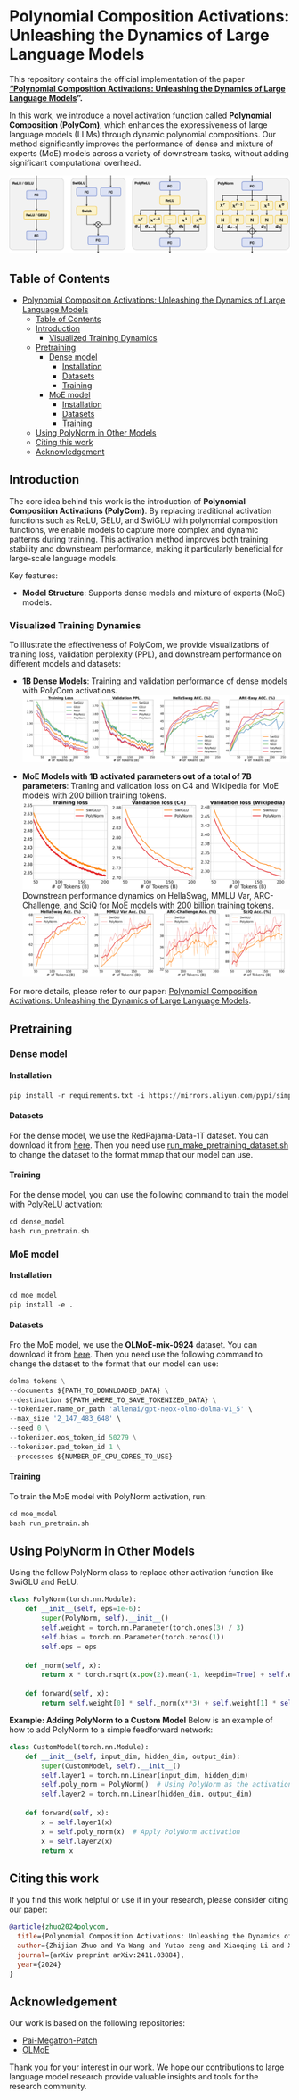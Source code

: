 # Polynomial Composition Activations: Unleashing the Dynamics of Large Language Models

This repository contains the official implementation of the paper **[“Polynomial Composition Activations: Unleashing the Dynamics of Large Language Models](https://arxiv.org/pdf/2411.03884)”.**

In this work, we introduce a novel activation function called **Polynomial Composition (PolyCom)**, which enhances the expressiveness of large language models (LLMs) through dynamic polynomial compositions. Our method significantly improves the performance of dense and mixture of experts (MoE) models across a variety of downstream tasks, without adding significant computational overhead.

![Framework](./assets/framework_vertical.png)
## Table of Contents

- [Polynomial Composition Activations: Unleashing the Dynamics of Large Language Models](#polynomial-composition-activations-unleashing-the-dynamics-of-large-language-models)
  - [Table of Contents](#table-of-contents)
  - [Introduction](#introduction)
    - [Visualized Training Dynamics](#visualized-training-dynamics)
  - [Pretraining](#pretraining)
    - [Dense model](#dense-model)
      - [Installation](#installation)
      - [Datasets](#datasets)
      - [Training](#training)
    - [MoE model](#moe-model)
      - [Installation](#installation-1)
      - [Datasets](#datasets-1)
      - [Training](#training-1)
  - [Using PolyNorm in Other Models](#using-polynorm-in-other-models)
  - [Citing this work](#citing-this-work)
  - [Acknowledgement](#acknowledgement)

## Introduction

The core idea behind this work is the introduction of **Polynomial Composition Activations (PolyCom)**. By replacing traditional activation functions such as ReLU, GELU, and SwiGLU with polynomial composition functions, we enable models to capture more complex and dynamic patterns during training. This activation method improves both training stability and downstream performance, making it particularly beneficial for large-scale language models.

Key features:
- **Model Structure**: Supports dense models and mixture of experts (MoE) models.


### Visualized Training Dynamics
To illustrate the effectiveness of PolyCom, we provide visualizations of training loss, validation perplexity (PPL), and downstream performance on different models and datasets:

- **1B Dense Models**: Training and validation performance of dense models with PolyCom activations.
![Dynamics of 1B dense model](./assets/1B-dense-model-overall.svg "Dynamics of 1B dense model")

- **MoE Models with 1B activated parameters out of a total of 7B parameters**: Traning and validation loss on C4 and Wikipedia for MoE models with 200 billion training tokens.
![Dynamics of MoE model](./assets/moe_training_dynamics.svg "Dynamics of MoE model")
Downstrean performance dynamics on HellaSwag, MMLU Var, ARC-Challenge, and SciQ for MoE models with 200 billion training tokens.
![Downstream of MoE model](./assets/moe_training_eval.svg "Downstream evaluations of MoE model")

For more details, please refer to our paper: [Polynomial Composition Activations: Unleashing the Dynamics of Large Language Models](https://arxiv.org/pdf/2411.03884).

## Pretraining

### Dense model
#### Installation
```python
pip install -r requirements.txt -i https://mirrors.aliyun.com/pypi/simple/
```
#### Datasets
For the dense model, we use the RedPajama-Data-1T dataset. You can download it from [here](https://huggingface.co/datasets/togethercomputer/RedPajama-Data-1T). Then you need use [run_make_pretraining_dataset.sh](/dense_model/toolkits/pretrain_data_preprocessing/run_make_pretraining_dataset.sh) to change the dataset to the format mmap that our model can use.

#### Training
For the dense model, you can use the following command to train the model with PolyReLU activation:
```python
cd dense_model
bash run_pretrain.sh
```


### MoE model
#### Installation
```python
cd moe_model
pip install -e .
```

#### Datasets
Fro the MoE model, we use the **OLMoE-mix-0924** dataset. You can download it from [here](https://huggingface.co/datasets/allenai/OLMoE-mix-0924). Then you need use the following command to change the dataset to the format that our model can use:
```python
dolma tokens \
--documents ${PATH_TO_DOWNLOADED_DATA} \
--destination ${PATH_WHERE_TO_SAVE_TOKENIZED_DATA} \
--tokenizer.name_or_path 'allenai/gpt-neox-olmo-dolma-v1_5' \
--max_size '2_147_483_648' \
--seed 0 \
--tokenizer.eos_token_id 50279 \
--tokenizer.pad_token_id 1 \
--processes ${NUMBER_OF_CPU_CORES_TO_USE}
```

 #### Training
To train the MoE model with PolyNorm activation, run:
```python
cd moe_model
bash run_pretrain.sh
```

## Using PolyNorm in Other Models
Using the follow PolyNorm class to replace other activation function like SwiGLU and ReLU.
```python
class PolyNorm(torch.nn.Module):
    def __init__(self, eps=1e-6):
        super(PolyNorm, self).__init__()
        self.weight = torch.nn.Parameter(torch.ones(3) / 3)
        self.bias = torch.nn.Parameter(torch.zeros(1))
        self.eps = eps

    def _norm(self, x):
        return x * torch.rsqrt(x.pow(2).mean(-1, keepdim=True) + self.eps)

    def forward(self, x):
        return self.weight[0] * self._norm(x**3) + self.weight[1] * self._norm(x**2) + self.weight[2] * self._norm(x) + self.bias
```

**Example: Adding PolyNorm to a Custom Model**
Below is an example of how to add PolyNorm to a simple feedforward network:
```python
class CustomModel(torch.nn.Module):
    def __init__(self, input_dim, hidden_dim, output_dim):
        super(CustomModel, self).__init__()
        self.layer1 = torch.nn.Linear(input_dim, hidden_dim)
        self.poly_norm = PolyNorm()  # Using PolyNorm as the activation function
        self.layer2 = torch.nn.Linear(hidden_dim, output_dim)

    def forward(self, x):
        x = self.layer1(x)
        x = self.poly_norm(x)  # Apply PolyNorm activation
        x = self.layer2(x)
        return x
```

## Citing this work
If you find this work helpful or use it in your research, please consider citing our paper:
```bibtex
@article{zhuo2024polycom,
  title={Polynomial Composition Activations: Unleashing the Dynamics of Large Language Models},
  author={Zhijian Zhuo and Ya Wang and Yutao zeng and Xiaoqing Li and Xun Zhou and Jinwen Ma},
  journal={arXiv preprint arXiv:2411.03884},
  year={2024}
}
```

## Acknowledgement
Our work is based on the following repositories:
- [Pai-Megatron-Patch](https://github.com/alibaba/Pai-Megatron-Patch)
- [OLMoE](https://github.com/allenai/OLMoE)

Thank you for your interest in our work. We hope our contributions to large language model research provide valuable insights and tools for the research community.
